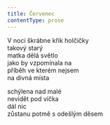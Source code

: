 ```yaml
---
title: Červenec
contentType: prose
---
```


V noci škrábne křik holčičky  
takový starý  
matka dělá světlo  
jako by vzpomínala na  
příběh ve kterém nejsem  
na divná místa

schýlena nad malé  
nevidět pod víčka  
dál nic  
zůstanu potmě s odešlým děsem
